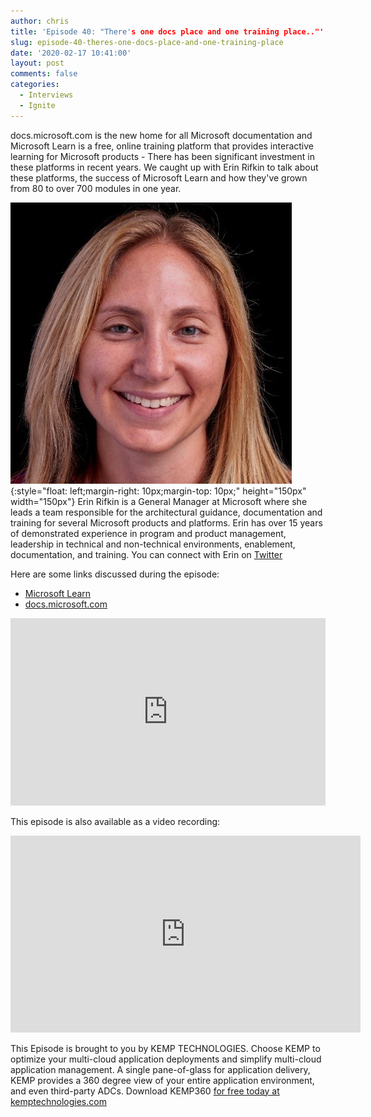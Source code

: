 ```yaml
---
author: chris
title: 'Episode 40: "There's one docs place and one training place.."'
slug: episode-40-theres-one-docs-place-and-one-training-place
date: '2020-02-17 10:41:00'
layout: post
comments: false
categories:
  - Interviews
  - Ignite
---
```


docs.microsoft.com is the new home for all Microsoft documentation and Microsoft Learn is a free, online training platform that provides interactive learning for Microsoft products - There has been significant investment in these platforms in recent years. We caught up with Erin Rifkin to talk about these platforms, the success of Microsoft Learn and how they've grown from 80 to over 700 modules in one year.

![Erin](/images/uploads/2020/02/erin.jpg){:style="float: left;margin-right: 10px;margin-top: 10px;" height="150px" width="150px"} Erin Rifkin is a General Manager at Microsoft where she leads a team responsible for the architectural guidance, documentation and training for several Microsoft products and platforms. Erin has over 15 years of demonstrated experience in program and product management, leadership in technical and non-technical environments, enablement, documentation, and training. You can connect with Erin on [Twitter](https://twitter.com/erinrifkin)

Here are some links discussed during the episode:
* [Microsoft Learn](https://microsoft.com/learn)
* [docs.microsoft.com](https://docs.microsoft.com/)

<p><iframe width="100%" height="300" scrolling="no" frameborder="no" allow="autoplay" src="https://w.soundcloud.com/player/?url=https%3A//api.soundcloud.com/tracks/762240034&color=%23ff5500&auto_play=false&hide_related=false&show_comments=true&show_user=true&show_reposts=false&show_teaser=true&visual=true"></iframe></p>

This episode is also available as a video recording:

<p><iframe width="560" height="315" src="https://www.youtube.com/embed/vWjAUg1Y7x0" frameborder="0" allow="accelerometer; autoplay; encrypted-media; gyroscope; picture-in-picture" allowfullscreen></iframe></p>

This Episode is brought to you by KEMP TECHNOLOGIES. Choose KEMP to optimize your multi-cloud application deployments and simplify multi-cloud application management. A single pane-of-glass for application delivery, KEMP provides a 360 degree view of your entire application environment, and even third-party ADCs. Download KEMP360 [for free today at kemptechnologies.com](https://kempte.ch/2MYXjew)

